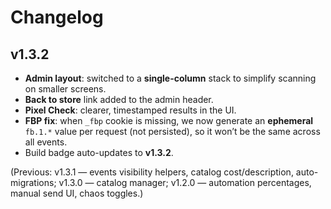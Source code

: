 # Changelog

## v1.3.2
- **Admin layout**: switched to a **single-column** stack to simplify scanning on smaller screens.
- **Back to store** link added to the admin header.
- **Pixel Check**: clearer, timestamped results in the UI.
- **FBP fix**: when `_fbp` cookie is missing, we now generate an **ephemeral** `fb.1.*` value per request (not persisted), so it won’t be the same across all events.
- Build badge auto-updates to **v1.3.2**.

(Previous: v1.3.1 — events visibility helpers, catalog cost/description, auto-migrations; v1.3.0 — catalog manager; v1.2.0 — automation percentages, manual send UI, chaos toggles.)
